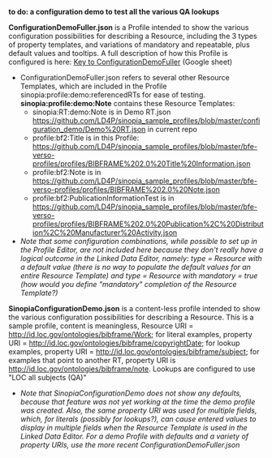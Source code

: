 **to do: a configuration demo to test all the various QA lookups**

**ConfigurationDemoFuller.json** is a Profile intended to show the various configuration possibilities for describing a Resource, including the 3 types of property templates, and variations of mandatory and repeatable, plus default values and tooltips. A full description of how this Profile is configured is here: [Key to ConfigurationDemoFuller](https://docs.google.com/spreadsheets/d/1V0yNUMBV5W4Hv1KU455tq4-APW190hUWuqBbyrZYVls/edit#gid=0) (Google sheet)
- ConfigurationDemoFuller.json refers to several other Resource Templates, which are included in the Profile sinopia:profile:demo:referencedRTs for ease of testing.
**sinopia:profile:demo:Note** contains these Resource Templates:
    - sinopia:RT:demo:Note is in Demo RT.json https://github.com/LD4P/sinopia_sample_profiles/blob/master/configuration_demo/Demo%20RT.json in current repo
    - profile:bf2:Title is in this Profile: https://github.com/LD4P/sinopia_sample_profiles/blob/master/bfe-verso-profiles/profiles/BIBFRAME%202.0%20Title%20Information.json
    - profile:bf2:Note is in https://github.com/LD4P/sinopia_sample_profiles/blob/master/bfe-verso-profiles/profiles/BIBFRAME%202.0%20Note.json
    - profile:bf2:PublicationInformationTest is in https://github.com/LD4P/sinopia_sample_profiles/blob/master/bfe-verso-profiles/profiles/BIBFRAME%202.0%20Publication%2C%20Distribution%2C%20Manufacturer%20Activity.json
- *Note that some configuration combinations, while possible to set up in the Profile Editor, are not included here because they don't really have a logical outcome in the Linked Data Editor, namely: type = Resource with a default value (there is no way to populate the default values for an entire Resource Template) and type = Resource with mandatory = true (how would you define "mandatory" completion of the Resource Template?)*

**SinopiaConfigurationDemo.json** is a content-less profile intended to show the various configuration possibilities for describing a Resource. This is a sample profile, content is meaningless, Resource URI = http://id.loc.gov/ontologies/bibframe/Work; for literal examples, property URI = http://id.loc.gov/ontologies/bibframe/copyrightDate; for lookup examples, property URI = http://id.loc.gov/ontologies/bibframe/subject; for examples that point to another RT, property URI is http://id.loc.gov/ontologies/bibframe/note. Lookups are configured to use "LOC all subjects (QA)"

- *Note that SinopiaConfigurationDemo does not show any defaults, because that feature was not yet working at the time the demo profile was created. Also, the same property URI was used for multiple fields, which, for literals (possibly for lookups?), can cause entered values to display in multiple fields when the Resource Template is used in the Linked Data Editor. For a demo Profile with defaults and a variety of property URIs, use the more recent ConfigurationDemoFuller.json*
